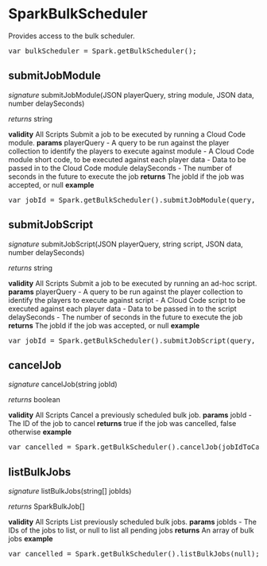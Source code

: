 # SparkBulkScheduler

Provides access to the bulk scheduler.
<pre rel="highlighter" code-brush="js" contenteditable="false">var bulkScheduler = Spark.getBulkScheduler();</pre>


## submitJobModule

_signature_ submitJobModule(JSON playerQuery, string module, JSON data, number delaySeconds)</p>
_returns_ string</p>

<b>validity</b> All Scripts
Submit a job to be executed by running a Cloud Code module.
<b>params</b>
playerQuery - A query to be run against the player collection to identify the players to execute against
module - A Cloud Code module short code, to be executed against each player
data - Data to be passed in to the Cloud Code module
delaySeconds - The number of seconds in the future to execute the job
<b>returns</b>
The jobId if the job was accepted, or null
<b>example</b>
<pre rel="highlighter" code-brush="js" contenteditable="false">var jobId = Spark.getBulkScheduler().submitJobModule(query, module, data, delaySeconds);</pre>

## submitJobScript

_signature_ submitJobScript(JSON playerQuery, string script, JSON data, number delaySeconds)</p>
_returns_ string</p>

<b>validity</b> All Scripts
Submit a job to be executed by running an ad-hoc script.
<b>params</b>
playerQuery - A query to be run against the player collection to identify the players to execute against
script - A Cloud Code script to be executed against each player
data - Data to be passed in to the script
delaySeconds - The number of seconds in the future to execute the job
<b>returns</b>
The jobId if the job was accepted, or null
<b>example</b>
<pre rel="highlighter" code-brush="js" contenteditable="false">var jobId = Spark.getBulkScheduler().submitJobScript(query, script, data, delaySeconds);</pre>

## cancelJob

_signature_ cancelJob(string jobId)</p>
_returns_ boolean</p>

<b>validity</b> All Scripts
Cancel a previously scheduled bulk job.
<b>params</b>
jobId - The ID of the job to cancel
<b>returns</b>
true if the job was cancelled, false otherwise
<b>example</b>
<pre rel="highlighter" code-brush="js" contenteditable="false">var cancelled = Spark.getBulkScheduler().cancelJob(jobIdToCancel);</pre>

## listBulkJobs

_signature_ listBulkJobs(string[] jobIds)</p>
_returns_ SparkBulkJob[]</p>

<b>validity</b> All Scripts
List previously scheduled bulk jobs.
<b>params</b>
jobIds - The IDs of the jobs to list, or null to list all pending jobs
<b>returns</b>
An array of bulk jobs
<b>example</b>
<pre rel="highlighter" code-brush="js" contenteditable="false">var cancelled = Spark.getBulkScheduler().listBulkJobs(null);</pre>
